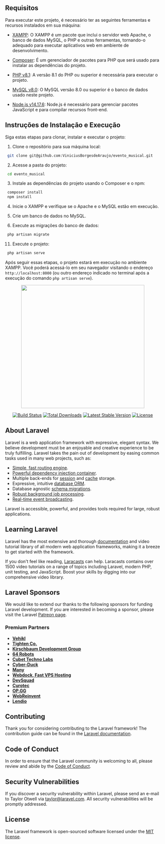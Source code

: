 ## Requisitos

Para executar este projeto, é necessário ter as seguintes ferramentas e recursos instalados em sua máquina:

- [XAMPP](https://www.apachefriends.org/index.html): O XAMPP é um pacote que inclui o servidor web Apache, o banco de dados MySQL, o PHP e outras ferramentas, tornando-o adequado para executar aplicativos web em ambiente de desenvolvimento.

- [Composer](https://getcomposer.org/): É um gerenciador de pacotes para PHP que será usado para instalar as dependências do projeto.

- [PHP v8.1](https://www.php.net/): A versão 8.1 do PHP ou superior é necessária para executar o projeto.

- [MySQL v8.0](https://www.mysql.com/): O MySQL versão 8.0 ou superior é o banco de dados usado neste projeto.

- [Node.js v14.17.6](https://nodejs.org/): Node.js é necessário para gerenciar pacotes JavaScript e para compilar recursos front-end.

## Instruções de Instalação e Execução

Siga estas etapas para clonar, instalar e executar o projeto:

1. Clone o repositório para sua máquina local:

```sh
 git clone git@github.com:ViniciusBorgesdeAraujo/evento_musical.git
 ```

2. Acesse a pasta do projeto:

```sh
 cd evento_musical
 ```

3. Instale as dependências do projeto usando o Composer e o npm:

```sh
 composer install
 npm install
 ```

4. Inicie o XAMPP e verifique se o Apache e o MySQL estão em execução.

5. Crie um banco de dados no MySQL.

6. Execute as migrações do banco de dados:

```sh
 php artisan migrate
 ```

11. Execute o projeto:

```sh
 php artisan serve
 ```

Após seguir essas etapas, o projeto estará em execução no ambiente XAMPP. Você poderá acessá-lo em seu navegador visitando o endereço `http://localhost:8000` (ou outro endereço indicado no terminal após a execução do comando `php artisan serve`).

<p align="center"><a href="https://laravel.com" target="_blank"><img src="https://raw.githubusercontent.com/laravel/art/master/logo-lockup/5%20SVG/2%20CMYK/1%20Full%20Color/laravel-logolockup-cmyk-red.svg" width="400"></a></p>

<p align="center">
<a href="https://travis-ci.org/laravel/framework"><img src="https://travis-ci.org/laravel/framework.svg" alt="Build Status"></a>
<a href="https://packagist.org/packages/laravel/framework"><img src="https://img.shields.io/packagist/dt/laravel/framework" alt="Total Downloads"></a>
<a href="https://packagist.org/packages/laravel/framework"><img src="https://img.shields.io/packagist/v/laravel/framework" alt="Latest Stable Version"></a>
<a href="https://packagist.org/packages/laravel/framework"><img src="https://img.shields.io/packagist/l/laravel/framework" alt="License"></a>
</p>

## About Laravel

Laravel is a web application framework with expressive, elegant syntax. We believe development must be an enjoyable and creative experience to be truly fulfilling. Laravel takes the pain out of development by easing common tasks used in many web projects, such as:

- [Simple, fast routing engine](https://laravel.com/docs/routing).
- [Powerful dependency injection container](https://laravel.com/docs/container).
- Multiple back-ends for [session](https://laravel.com/docs/session) and [cache](https://laravel.com/docs/cache) storage.
- Expressive, intuitive [database ORM](https://laravel.com/docs/eloquent).
- Database agnostic [schema migrations](https://laravel.com/docs/migrations).
- [Robust background job processing](https://laravel.com/docs/queues).
- [Real-time event broadcasting](https://laravel.com/docs/broadcasting).

Laravel is accessible, powerful, and provides tools required for large, robust applications.

## Learning Laravel

Laravel has the most extensive and thorough [documentation](https://laravel.com/docs) and video tutorial library of all modern web application frameworks, making it a breeze to get started with the framework.

If you don't feel like reading, [Laracasts](https://laracasts.com) can help. Laracasts contains over 1500 video tutorials on a range of topics including Laravel, modern PHP, unit testing, and JavaScript. Boost your skills by digging into our comprehensive video library.

## Laravel Sponsors

We would like to extend our thanks to the following sponsors for funding Laravel development. If you are interested in becoming a sponsor, please visit the Laravel [Patreon page](https://patreon.com/taylorotwell).

### Premium Partners

- **[Vehikl](https://vehikl.com/)**
- **[Tighten Co.](https://tighten.co)**
- **[Kirschbaum Development Group](https://kirschbaumdevelopment.com)**
- **[64 Robots](https://64robots.com)**
- **[Cubet Techno Labs](https://cubettech.com)**
- **[Cyber-Duck](https://cyber-duck.co.uk)**
- **[Many](https://www.many.co.uk)**
- **[Webdock, Fast VPS Hosting](https://www.webdock.io/en)**
- **[DevSquad](https://devsquad.com)**
- **[Curotec](https://www.curotec.com/services/technologies/laravel/)**
- **[OP.GG](https://op.gg)**
- **[WebReinvent](https://webreinvent.com/?utm_source=laravel&utm_medium=github&utm_campaign=patreon-sponsors)**
- **[Lendio](https://lendio.com)**

## Contributing

Thank you for considering contributing to the Laravel framework! The contribution guide can be found in the [Laravel documentation](https://laravel.com/docs/contributions).

## Code of Conduct

In order to ensure that the Laravel community is welcoming to all, please review and abide by the [Code of Conduct](https://laravel.com/docs/contributions#code-of-conduct).

## Security Vulnerabilities

If you discover a security vulnerability within Laravel, please send an e-mail to Taylor Otwell via [taylor@laravel.com](mailto:taylor@laravel.com). All security vulnerabilities will be promptly addressed.

## License

The Laravel framework is open-sourced software licensed under the [MIT license](https://opensource.org/licenses/MIT).
